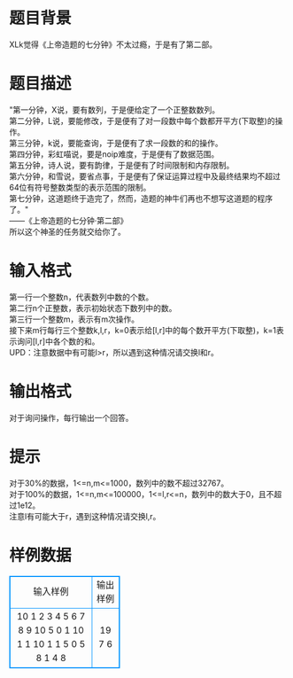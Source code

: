 # 

 
 # 题目背景 
XLk觉得《上帝造题的七分钟》不太过瘾，于是有了第二部。 

 
 # 题目描述 
"第一分钟，X说，要有数列，于是便给定了一个正整数数列。<BR>第二分钟，L说，要能修改，于是便有了对一段数中每个数都开平方(下取整)的操作。<BR>第三分钟，k说，要能查询，于是便有了求一段数的和的操作。<BR>第四分钟，彩虹喵说，要是noip难度，于是便有了数据范围。<BR>第五分钟，诗人说，要有韵律，于是便有了时间限制和内存限制。<BR>第六分钟，和雪说，要省点事，于是便有了保证运算过程中及最终结果均不超过64位有符号整数类型的表示范围的限制。<BR>第七分钟，这道题终于造完了，然而，造题的神牛们再也不想写这道题的程序了。"<BR>——《上帝造题的七分钟·第二部》<BR>所以这个神圣的任务就交给你了。 

 
 # 输入格式 
第一行一个整数n，代表数列中数的个数。<BR>第二行n个正整数，表示初始状态下数列中的数。<BR>第三行一个整数m，表示有m次操作。<BR>接下来m行每行三个整数k,l,r，k=0表示给[l,r]中的每个数开平方(下取整)，k=1表示询问[l,r]中各个数的和。<BR>UPD：注意数据中有可能l&gt;r，所以遇到这种情况请交换l和r。 

 
 # 输出格式 
对于询问操作，每行输出一个回答。 

 
 # 提示 
对于30%的数据，1&lt;=n,m&lt;=1000，数列中的数不超过32767。<BR>对于100%的数据，1&lt;=n,m&lt;=100000，1&lt;=l,r&lt;=n，数列中的数大于0，且不超过1e12。<BR>注意l有可能大于r，遇到这种情况请交换l,r。 
# 样例数据
<style>
        table,table tr th, table tr td { border:1px solid #0094ff; }
        table { width: 200px; min-height: 25px; line-height: 25px; text-align: center; border-collapse: collapse;}   
    </style>
<table>
	<tr>
		<td>输入样例</td>
		<td>输出样例</td>
	</tr>
<tr><td>10
1 2 3 4 5 6 7 8 9 10
5
0 1 10
1 1 10
1 1 5
0 5 8
1 4 8</td><td>19
7
6</td></tr></table>
